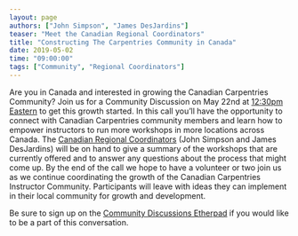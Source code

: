 ```yaml
---
layout: page
authors: ["John Simpson", "James DesJardins"]
teaser: "Meet the Canadian Regional Coordinators"
title: "Constructing The Carpentries Community in Canada"
date: 2019-05-02
time: "09:00:00"
tags: ["Community", "Regional Coordinators"]
---
```


Are you in Canada and interested in growing the Canadian Carpentries Community? Join us for a Community Discussion on May 22nd at [12:30pm Eastern](https://www.timeanddate.com/worldclock/fixedtime.html?msg=Themed+Discussion+Session%3A+Constructing+the+Carpentries+Community+in+Canada&iso=20190522T1630&p1=1440&ah=1) to get this growth started. In this call you’ll have the opportunity to connect with Canadian Carpentries community members and learn how to empower instructors to run more workshops in more locations across Canada. The [Canadian Regional Coordinators](https://carpentries.org/regions_ca/) (John Simpson and James DesJardins) will be on hand to give a summary of the workshops that are currently offered and to answer any questions about the process that might come up.  By the end of the call we hope to have a volunteer or two join us as we continue coordinating the growth of the Canadian Carpentries Instructor Community. Participants will leave with ideas they can implement in their local community for growth and development.

Be sure to sign up on the [Community Discussions Etherpad](https://pad.carpentries.org/community-discussions) if you would like to be a part of this conversation. 


